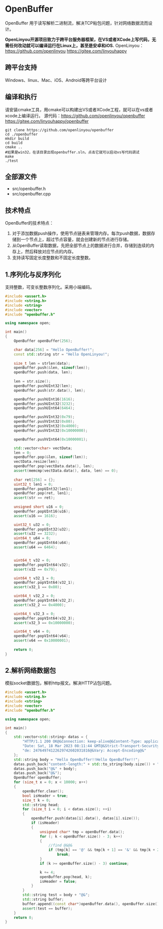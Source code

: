 # OpenBuffer
OpenBuffer 用于读写解析二进制流，解决TCP粘包问题，针对网络数据流而设计。

**OpenLinyou开源项目致力于跨平台服务器框架，在VS或者XCode上写代码，无需任何改动就可以编译运行在Linux上，甚至是安卓和iOS.**
OpenLinyou：https://github.com/openlinyou
https://gitee.com/linyouhappy

## 跨平台支持
Windows、linux、Mac、iOS、Android等跨平台设计

## 编译和执行
请安装cmake工具，用cmake可以构建出VS或者XCode工程，就可以在vs或者xcode上编译运行。
源代码：https://github.com/openlinyou/openbuffer
https://gitee.com/linyouhappy/openbuffer
```
git clone https://github.com/openlinyou/openbuffer
cd ./openbuffer
mkdir build
cd build
cmake ..
#如果是win32，在该目录出现openbuffer.sln，点击它就可以启动vs写代码调试
make
./test
```

## 全部源文件
+ src/openbuffer.h
+ src/openbuffer.cpp

## 技术特点
OpenBuffer的技术特点：
1. 对于添加数据push操作，使用节点链表来管理内存。每次push数据，数据存储到一个节点上，超过节点容量，就会创建新的节点进行存储。
2. 从OpenBuffer读取数据，先把全部节点上的数据进行合并，存储到连续的内存上，然后释放对应节点的内存。
3. 支持读写固定长度整数和不固定长度整数。

## 1.序列化与反序列化
支持整数，可变长整数序列化。采用小端编码。
```C++
#include <assert.h>
#include <string.h>
#include <string>
#include <vector>
#include "openbuffer.h"

using namespace open;

int main()
{
    OpenBuffer openBuffer(256);

    char data[256] = "Hello OpenBuffer!";
    const std::string str = "Hello OpenLinyou!";
    
    size_t len = strlen(data);
    openBuffer.push(&len, sizeof(len));
    openBuffer.push(data, len);
 
    len = str.size();
    openBuffer.pushUInt32(len);
    openBuffer.push(str.data(), len);

    openBuffer.pushUInt16(1616);
    openBuffer.pushUInt32(3232);
    openBuffer.pushUInt64(6464);

    openBuffer.pushVInt32(0x79);
    openBuffer.pushVInt32(0x80);
    openBuffer.pushVInt32(0x4000);
    openBuffer.pushVInt32(0x10000000);

    openBuffer.pushVInt64(0x10000001);

    std::vector<char> vectData;
    len = 0;
    openBuffer.pop(&len, sizeof(len));
    vectData.resize(len);
    openBuffer.pop(vectData.data(), len);
    assert(memcmp(vectData.data(), data, len) == 0);
    
    char ret[256] = {};
    uint32_t len1 = 0;
    openBuffer.popUInt32(len1);
    openBuffer.pop(ret, len1);
    assert(str == ret);
    
    unsigned short u16 = 0;
    openBuffer.popUInt16(u16);
    assert(u16 == 1616);

    uint32_t u32 = 0;
    openBuffer.popUInt32(u32);
    assert(u32 == 3232);
    uint64_t u64 = 0;
    openBuffer.popUInt64(u64);
    assert(u64 == 6464);


    uint64_t v32 = 0;
    openBuffer.popVInt64(v32);
    assert(v32 == 0x79);

    uint64_t v32_1 = 0;
    openBuffer.popVInt64(v32_1);
    assert(v32_1 == 0x80);

    uint64_t v32_2 = 0;
    openBuffer.popVInt64(v32_2);
    assert(v32_2 == 0x4000);

    uint64_t v32_3 = 0;
    openBuffer.popVInt64(v32_3);
    assert(v32_3 == 0x10000000);

    uint64_t v64 = 0;
    openBuffer.popVInt64(v64);
    assert(v64 == 0x10000001);
    
    return 0;
}
```

## 2.解析网络数据包
模拟socket数据包，解析http报文。解决HTTP沾包问题。
```C++
#include <assert.h>
#include <string.h>
#include <string>
#include <vector>
#include "openbuffer.h"

using namespace open;

int main()
{
    std::vector<std::string> datas = {
        "HTTP/1.1 200 OK@&Connection: keep-alive@&Content-Type: application/x-javascript@&",
        "Date: Sat, 18 Mar 2023 08:11:44 GMT@&Strict-Transport-Security: max-age=31536000@&Traceco",
        "de: 24764974122629742602031816@&Vary: Accept-Encoding@&"
    };
    std::string body = "Hello OpenBuffer!!Hello OpenBuffer!!";
    datas.push_back("content-length:" + std::to_string(body.size()) + "@&");
    datas.push_back("@&" + body);
    datas.push_back("@&");
    OpenBuffer openBuffer;
    for (size_t x = 0; x < 10000; x++)
    {
        openBuffer.clear();
        bool isHeader = true;
        size_t k = 0;
        std::string head;
        for (size_t i = 0; i < datas.size(); ++i)
        {
            openBuffer.push(datas[i].data(), datas[i].size());
            if (isHeader)
            {
                unsigned char* tmp = openBuffer.data();
                for (; k < openBuffer.size() - 3; k++)
                {
                    //find @&@&
                    if (tmp[k] == '@' && tmp[k + 1] == '&' && tmp[k + 2] == '@' && tmp[k + 3] == '&')
                        break;
                }
                if (k >= openBuffer.size() - 3) continue;

                k += 4;
                openBuffer.pop(head, k);
                isHeader = false;
            }
        }
        std::string test = body + "@&";
        std::string buffer;
        buffer.append((const char*)openBuffer.data(), openBuffer.size());
        assert(test == buffer);
    }
    return 0;
}
```